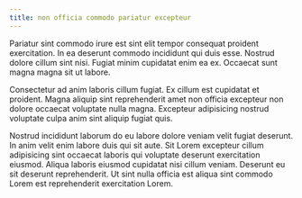 ```yaml
---
title: non officia commodo pariatur excepteur
---
```


Pariatur sint commodo irure est sint elit tempor consequat proident exercitation. In ea deserunt commodo incididunt qui duis esse. Nostrud dolore cillum sint nisi. Fugiat minim cupidatat enim ea ex. Occaecat sunt magna magna sit ut labore.

Consectetur ad anim laboris cillum fugiat. Ex cillum est cupidatat et proident. Magna aliquip sint reprehenderit amet non officia excepteur non dolore occaecat voluptate nulla magna. Excepteur adipisicing nostrud voluptate culpa anim sint aliquip fugiat quis.

Nostrud incididunt laborum do eu labore dolore veniam velit fugiat deserunt. In anim velit enim labore duis qui sit aute. Sit Lorem excepteur cillum adipisicing sint occaecat laboris qui voluptate deserunt exercitation eiusmod. Aliqua laboris eiusmod cupidatat nisi cillum veniam. Deserunt eu sit deserunt reprehenderit. Ut sint nulla officia est aliqua sint commodo Lorem est reprehenderit exercitation Lorem.